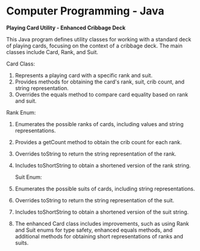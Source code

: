# Computer Programming - Java
**Playing Card Utility - Enhanced Cribbage Deck**

This Java program defines utility classes for working with a standard deck of playing cards, focusing on the context of a cribbage deck. The main classes include Card, Rank, and Suit.

Card Class:

1) Represents a playing card with a specific rank and suit.
2) Provides methods for obtaining the card's rank, suit, crib count, and string representation.
3) Overrides the equals method to compare card equality based on rank and suit.

Rank Enum:

1) Enumerates the possible ranks of cards, including values and string representations.
2) Provides a getCount method to obtain the crib count for each rank.
3) Overrides toString to return the string representation of the rank.
4) Includes toShortString to obtain a shortened version of the rank string.

   Suit Enum:

1) Enumerates the possible suits of cards, including string representations.
2) Overrides toString to return the string representation of the suit.
3) Includes toShortString to obtain a shortened version of the suit string.
4) The enhanced Card class includes improvements, such as using Rank and Suit enums for type safety, enhanced equals methods, and additional methods for obtaining short representations of ranks and suits.
